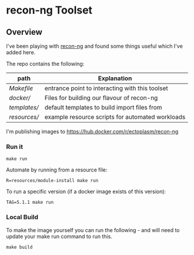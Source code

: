 # recon-ng Toolset

Overview
---

I've been playing with [recon-ng](https://github.com/lanmaster53/recon-ng/) and found some things useful which I've added here.

The repo contains the following:

| path         | Explanation |
|---           |---|
| *Makefile*   | entrance point to interacting with this toolset |
| *docker/*    | Files for building our flavour of recon-ng |
| *templates/* | default templates to build import files from |
| *resources/* | example resource scripts for automated workloads |

I'm publishing images to https://hub.docker.com/r/ectoplasm/recon-ng

### Run it

`make run`

Automate by running from a resource file:

`R=resources/module-install make run`

To run a specific version (if a docker image exists of this version):

`TAG=5.1.1 make run`

### Local Build

To make the image yourself you can run the following - and will need to update your make run command to run this.

`make build`
